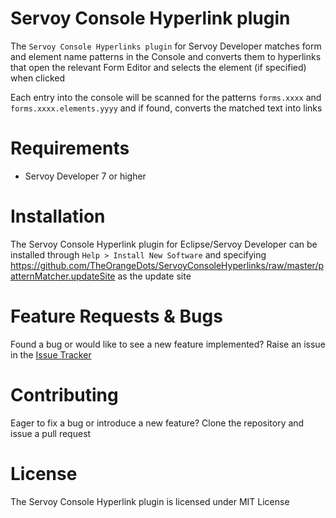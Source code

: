 # Servoy Console Hyperlink plugin
The `Servoy Console Hyperlinks plugin` for Servoy Developer matches form and element name patterns in the Console and converts them to hyperlinks that open the relevant Form Editor and selects the element (if specified) when clicked  

Each entry into the console will be scanned for the patterns `forms.xxxx` and `forms.xxxx.elements.yyyy` and if found, converts the matched text into links

# Requirements
- Servoy Developer 7 or higher

# Installation
The Servoy Console Hyperlink plugin for Eclipse/Servoy Developer can be installed through `Help > Install New Software` and specifying https://github.com/TheOrangeDots/ServoyConsoleHyperlinks/raw/master/patternMatcher.updateSite as the update site

# Feature Requests & Bugs
Found a bug or would like to see a new feature implemented? Raise an issue in the [Issue Tracker](https://github.com/TheOrangeDots/ServoyConsoleHyperlinks/issues)

# Contributing
Eager to fix a bug or introduce a new feature? Clone the repository and issue a pull request

# License
The Servoy Console Hyperlink plugin is licensed under MIT License
